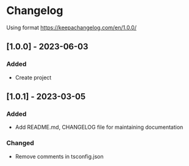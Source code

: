 # Changelog

Using format https://keepachangelog.com/en/1.0.0/

## [1.0.0] - 2023-06-03

### Added

- Create project

## [1.0.1] - 2023-03-05

### Added

- Add README.md, CHANGELOG file for maintaining documentation

### Changed

- Remove comments in tsconfig.json
